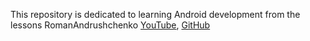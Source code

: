 This repository is dedicated to learning Android development from the lessons RomanAndrushchenko [YouTube](https://www.youtube.com/c/RomanAndrushchenko), [GitHub](https://github.com/romychab)